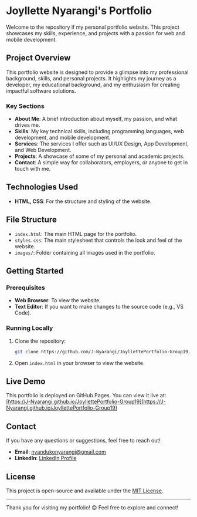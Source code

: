 # Joyllette Nyarangi's Portfolio

Welcome to the repository if my personal portfolio website. This project showcases my skills, experience, and projects with a passion for web and mobile development.

##  Project Overview

This portfolio website is designed to provide a glimpse into my professional background, skills, and personal projects. It highlights my journey as a developer, my educational background, and my enthusiasm for creating impactful software solutions.

###  Key Sections

- **About Me**: A brief introduction about myself, my passion, and what drives me.
- **Skills**: My key technical skills, including programming languages, web development, and mobile development.
- **Services**: The services I offer such as UI/UX Design, App Development, and Web Development.
- **Projects**: A showcase of some of my personal and academic projects.
- **Contact**: A simple way for collaborators, employers, or anyone to get in touch with me.

##  Technologies Used

- **HTML, CSS**: For the structure and styling of the website.

##  File Structure

- `index.html`: The main HTML page for the portfolio.
- `styles.css`: The main stylesheet that controls the look and feel of the website.
- `images/`: Folder containing all images used in the portfolio.

##  Getting Started

### Prerequisites

- **Web Browser**: To view the website.
- **Text Editor**: If you want to make changes to the source code (e.g., VS Code).

### Running Locally

1. Clone the repository:
   ```bash
   git clone https://github.com/J-Nyarangi/JoyllettePortfolio-Group19.git
   ```
2. Open `index.html` in your browser to view the website.

##  Live Demo

This portfolio is deployed on GitHub Pages. You can view it live at:
[https://J-Nyarangi.github.io/JoyllettePortfolio-Group19](https://J-Nyarangi.github.io/JoyllettePortfolio-Group19)

##  Contact

If you have any questions or suggestions, feel free to reach out!

- **Email**: [nyandukonyarangi@gmail.com](mailto:nyandukonyarangi@gmail.com)
- **LinkedIn**: [LinkedIn Profile](#)

##  License

This project is open-source and available under the [MIT License](LICENSE).

---

Thank you for visiting my portfolio! 😊 Feel free to explore and connect!
